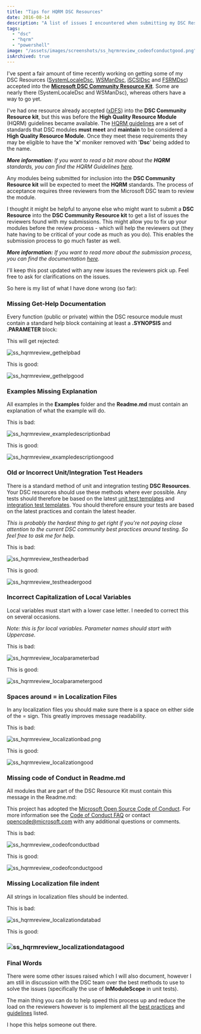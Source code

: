 ```yaml
---
title: "Tips for HQRM DSC Resources"
date: 2016-08-14
description: "A list of issues I encountered when submitting my DSC Resources to the Microsoft DSC Community Resource Kit. This may help you avoid the same issues."
tags:
  - "dsc"
  - "hqrm"
  - "powershell"
image: "/assets/images/screenshots/ss_hqrmreview_codeofconductgood.png"
isArchived: true
---
```


I've spent a fair amount of time recently working on getting some of my DSC Resources ([SystemLocaleDsc](https://github.com/PlagueHO/SystemLocaleDsc), [WSManDsc](https://github.com/PlagueHO/WSManDsc), [iSCSIDsc](https://github.com/PlagueHO/iSCSIDsc) and [FSRMDsc](https://github.com/PlagueHO/FSRMDsc)) accepted into the **[Microsoft DSC Community Resource Kit](https://github.com/PowerShell/DscResources)**. Some are nearly there (SystemLocaleDsc and WSManDsc), whereas others have a way to go yet.

I've had one resource already accepted ([xDFS](https://github.com/PowerShell/xDFS)) into the **DSC Community Resource kit**, but this was before the **High Quality Resource Module** (HQRM) guidelines became available. The [HQRM guidelines](https://github.com/PowerShell/DscResources/blob/master/HighQualityModuleGuidelines.md) are a set of standards that DSC modules **must meet** and **maintain** to be considered a **High Quality Resource Module**. Once they meet these requirements they may be eligible to have the **'x'** moniker removed with '**Dsc**' being added to the name.

_**More information:** If you want to read a bit more about the **HQRM** standards, you can find the HQRM Guidelines [here](https://github.com/PowerShell/DscResources/blob/master/HighQualityModuleGuidelines.md)._

Any modules being submitted for inclusion into the **DSC Community Resource kit** will be expected to meet the **HQRM** standards. The process of acceptance requires three reviewers from the Microsoft DSC team to review the module.

I thought it might be helpful to anyone else who might want to submit a **DSC Resource** into the **DSC Community Resource kit** to get a list of issues the reviewers found with my submissions. This might allow you to fix up your modules before the review process - which will help the reviewers out (they hate having to be critical of your code as much as you do). This enables the submission process to go much faster as well.

_**More information:** If you want to read more about the submission process, you can find the documentation [here](https://github.com/PowerShell/DscResources/blob/master/NewResourceModuleSubmissions.md)._

I'll keep this post updated with any new issues the reviewers pick up. Feel free to ask for clarifications on the issues.

So here is my list of what I have done wrong (so far):

### Missing Get-Help Documentation

Every function (public or private) within the DSC resource module must contain a standard help block containing at least a **.SYNOPSIS** and **.PARAMETER** block:

This will get rejected:

![ss_hqrmreview_gethelpbad](/assets/images/screenshots/ss_hqrmreview_gethelpbad.png)

This is good:

![ss_hqrmreview_gethelpgood](/assets/images/screenshots/ss_hqrmreview_gethelpgood.png)

### Examples Missing Explanation

All examples in the **Examples** folder and the **Readme.md** must contain an explanation of what the example will do.

This is bad:

![ss_hqrmreview_exampledescriptionbad](/assets/images/screenshots/ss_hqrmreview_exampledescriptionbad.png)

This is good:

![ss_hqrmreview_exampledescriptiongood](/assets/images/screenshots/ss_hqrmreview_exampledescriptiongood.png)

### Old or Incorrect Unit/Integration Test Headers

There is a standard method of unit and integration testing **DSC Resources**. Your DSC resources should use these methods where ever possible. Any tests should therefore be based on the latest [unit test templates](https://github.com/PowerShell/DscResources/blob/master/Tests.Template/unit_template.ps1) and [integration test templates](https://github.com/PowerShell/DscResources/blob/master/Tests.Template/integration_template.ps1). You should therefore ensure your tests are based on the latest practices and contain the latest header.

_This is probably the hardest thing to get right if you're not paying close attention to the current DSC community best practices around testing. So feel free to ask me for help._

This is bad:

![ss_hqrmreview_testheaderbad](/assets/images/screenshots/ss_hqrmreview_testheaderbad.png)

This is good:

![ss_hqrmreview_testheadergood](/assets/images/screenshots/ss_hqrmreview_testheadergood.png)

### Incorrect Capitalization of Local Variables

Local variables must start with a lower case letter. I needed to correct this on several occasions.

_Note: this is for local variables. Parameter names should start with Uppercase._

This is bad:

![ss_hqrmreview_localparameterbad](/assets/images/screenshots/ss_hqrmreview_localparameterbad.png)

This is good:

![ss_hqrmreview_localparametergood](/assets/images/screenshots/ss_hqrmreview_localparametergood.png)

### Spaces around = in Localization Files

In any localization files you should make sure there is a space on either side of the = sign. This greatly improves message readability.

This is bad:

![ss_hqrmreview_localizationbad.png](/assets/images/screenshots/ss_hqrmreview_localizationbad.png)

This is good:

![ss_hqrmreview_localizationgood](/assets/images/screenshots/ss_hqrmreview_localizationgood.png)

### Missing code of Conduct in Readme.md

All modules that are part of the DSC Resource Kit must contain this message in the Readme.md:

This project has adopted the [Microsoft Open Source Code of Conduct](https://opensource.microsoft.com/codeofconduct/).
For more information see the [Code of Conduct FAQ](https://opensource.microsoft.com/codeofconduct/faq/) or contact opencode@microsoft.com with any additional questions or comments.

This is bad:

![ss_hqrmreview_codeofconductbad](/assets/images/screenshots/ss_hqrmreview_codeofconductbad.png)

This is good:

![ss_hqrmreview_codeofconductgood](/assets/images/screenshots/ss_hqrmreview_codeofconductgood.png)

### Missing Localization file indent

All strings in localization files should be indented.

This is bad:

![ss_hqrmreview_localizationdatabad](/assets/images/screenshots/ss_hqrmreview_localizationdatabad.png)

This is good:

### ![ss_hqrmreview_localizationdatagood](/assets/images/screenshots/ss_hqrmreview_localizationdatagood.png)

### Final Words

There were some other issues raised which I will also document, however I am still in discussion with the DSC team over the best methods to use to solve the issues (specifically the use of **InModuleScope** in unit tests).

The main thing you can do to help speed this process up and reduce the load on the reviewers however is to implement all the [best practices](https://github.com/PowerShell/DscResources/blob/master/BestPractices.md) and [guidelines](https://github.com/PowerShell/DscResources/blob/master/StyleGuidelines.md) listed.

I hope this helps someone out there.
